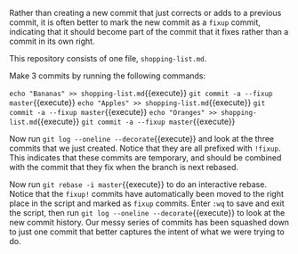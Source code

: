 Rather than creating a new commit that just corrects or adds to a previous commit, it is often better to mark the new commit as a `fixup` commit, indicating that it should become part of the commit that it fixes rather than a commit in its own right.

This repository consists of one file, `shopping-list.md`.

Make 3 commits by running the following commands:

`echo "Bananas" >> shopping-list.md`{{execute}}
`git commit -a --fixup master`{{execute}}
`echo "Apples" >> shopping-list.md`{{execute}}
`git commit -a --fixup master`{{execute}}
`echo "Oranges" >> shopping-list.md`{{execute}}
`git commit -a --fixup master`{{execute}}

Now run `git log --oneline --decorate`{{execute}} and look at the three commits that we just created. Notice that they are all prefixed with `!fixup`. This indicates that these commits are temporary, and should be combined with the commit that they fix when the branch is next rebased.

Now run `git rebase -i master`{{execute}} to do an interactive rebase. Notice that the `fixup!` commits have automatically been moved to the right place in the script and marked as `fixup` commits. Enter `:wq` to save and exit the script, then run `git log --oneline --decorate`{{execute}} to look at the new commit history. Our messy series of commits has been squashed down to just one commit that better captures the intent of what we were trying to do.
